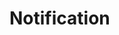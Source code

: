 # Notification

<div slot="demo">
  <Demos-LNotification-Default></Demos-LNotification-Default>
</div>